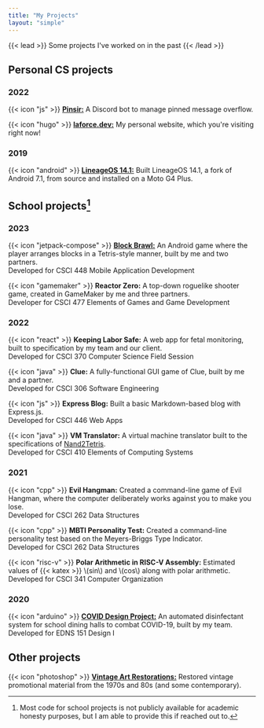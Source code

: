 ```yaml
---
title: "My Projects"
layout: "simple"
---
```


{{< lead >}}
Some projects I've worked on in the past
{{< /lead >}}

## Personal CS projects

### 2022

{{< icon "js" >}} [**Pinsir:**](https://github.com/laforcem/pinsir) A Discord bot to manage pinned message overflow.

{{< icon "hugo" >}} [**laforce.dev:**](https://github.com/laforcem/laforce.dev) My personal website, which you're visiting right now!

### 2019

{{< icon "android" >}} [**LineageOS 14.1:**](https://wiki.lineageos.org/devices/athene/) Built LineageOS 14.1, a fork of Android 7.1, from source and installed on a Moto G4 Plus.

## School projects[^1]

### 2023

{{< icon "jetpack-compose" >}} [**Block Brawl:**](https://github.com/laforcem/block-brawl) An Android game where the player arranges blocks in a Tetris-style manner, built by me and two partners.  
Developed for CSCI 448 Mobile Application Development

{{< icon "gamemaker" >}}  **Reactor Zero:** A top-down roguelike shooter game, created in GameMaker by me and three partners.  
Developer for CSCI 477 Elements of Games and Game Development

### 2022

{{< icon "react" >}} **Keeping Labor Safe:** A web app for fetal monitoring, built to specification by my team and our client.  
Developed for CSCI 370 Computer Science Field Session

{{< icon "java" >}} **Clue:** A fully-functional GUI game of Clue, built by me and a partner.  
Developed for CSCI 306 Software Engineering

{{< icon "js" >}} **Express Blog:** Built a basic Markdown-based blog with Express.js.  
Developed for CSCI 446 Web Apps

{{< icon "java" >}} **VM Translator:** A virtual machine translator built to the specifications of [Nand2Tetris](https://www.nand2tetris.org/project08).  
Developed for CSCI 410 Elements of Computing Systems

### 2021

{{< icon "cpp" >}} **Evil Hangman:** Created a command-line game of Evil Hangman, where the computer deliberately works against you to make you lose.  
Developed for CSCI 262 Data Structures

{{< icon "cpp" >}} **MBTI Personality Test:** Created a command-line personality test based on the Meyers-Briggs Type Indicator.  
Developed for CSCI 262 Data Structures

{{< icon "risc-v" >}} **Polar Arithmetic in RISC-V Assembly:** Estimated values of {{< katex >}} \\(sin\\) and \\(cos\\) along with polar arithmetic.  
Developed for CSCI 341 Computer Organization

### 2020

{{< icon "arduino" >}} [**COVID Design Project:**](https://youtu.be/dBNyPjdDQ8E) An automated disinfectant system for school dining halls to combat COVID-19, built by my team.  
Developed for EDNS 151 Design I

## Other projects

{{< icon "photoshop" >}} [**Vintage Art Restorations:**](posters) Restored vintage promotional material from the 1970s and 80s (and some contemporary).

[^1]: Most code for school projects is not publicly available for academic honesty purposes, but I am able to provide this if reached out to.

